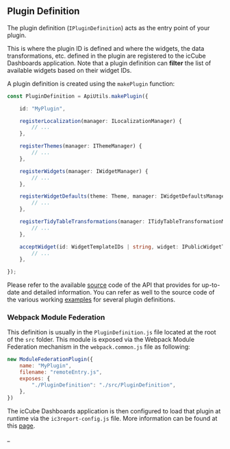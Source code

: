 ## Plugin Definition

The plugin definition (`IPluginDefinition`) acts as the entry point of your plugin.

This is where the plugin ID is defined and where the widgets, the data transformations, etc. defined in the plugin are
registered to the icCube Dashboards application. Note that a plugin definition can **filter** the list of available
widgets based on their widget IDs.

A plugin definition is created using the `makePlugin` function:

```typescript
const PluginDefinition = ApiUtils.makePlugin({

    id: "MyPlugin",

    registerLocalization(manager: ILocalizationManager) {
        // ...
    },

    registerThemes(manager: IThemeManager) {
        // ...
    },

    registerWidgets(manager: IWidgetManager) {
        // ...
    },

    registerWidgetDefaults(theme: Theme, manager: IWidgetDefaultsManager) {
        // ...
    },

    registerTidyTableTransformations(manager: ITidyTableTransformationManager) {
        // ...
    },

    acceptWidget(id: WidgetTemplateIDs | string, widget: IPublicWidgetTemplateDefinition<FormFieldObject>): boolean {
        // ...  
    },

});
```

Please refer to the available [source](https://github.com/ic3-software/ic3-reporting-api) code of the API that provides
for up-to-date and detailed information. You can refer as well to the source code of the various
working [examples](Examples.md) for several plugin definitions.

### Webpack Module Federation

This definition is usually in the `PluginDefinition.js` file located at the root of the `src` folder. This module is
exposed via the Webpack Module Federation mechanism in the `webpack.common.js` file as following:

```javascript
new ModuleFederationPlugin({
    name: "MyPlugin",
    filename: "remoteEntry.js",
    exposes: {
        "./PluginDefinition": "./src/PluginDefinition",
    },
})
```

The icCube Dashboards application is then configured to load that plugin at runtime via the `ic3report-config.js`
file. More information can be found at this [page](Install.md#configuration).

_
